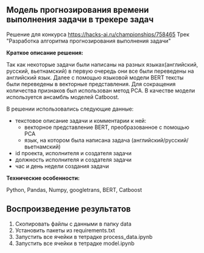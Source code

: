 ## Модель прогнозирования времени выполнения задачи в трекере задач
Решение для конкурса https://hacks-ai.ru/championships/758465 Трек "Разработка алгоритма прогнозирования выполнения задачи"

__Краткое описание решения:__  

Так как некоторые задачи были написаны на разных языках(английский, русский, вьетнамский) в первую очередь они все были переведены на английский язык.
Далее с помощью языковой модели BERT тексты были переведены в векторные представления. Для сокращения количества признаков был использован метод PCA.
В качестве модели используется ансамбль моделей Catboost.

В решении использовались следующие данные: 
* текстовое описание задачи и комментарии к ней:
	* векторное представление BERT, преобразованное с помощью PCA
	* язык, на котором была написана задача (английский/русский/вьетнамский)	
* id проекта, исполнителя и создателя задачи
* должность исполнителя и создателя задачи
* час и день недели создания задачи


__Технические особенности:__  

Python, Pandas, Numpy, googletrans, BERT, Catboost


## Воспроизведение результатов
  1. Скопировать файлы с данными в папку data
  2. Установить пакеты из requirements.txt
  2. Запустить все ячейки в тетрадке process_data.ipynb
  2. Запустить все ячейки в тетрадке model.ipynb  
